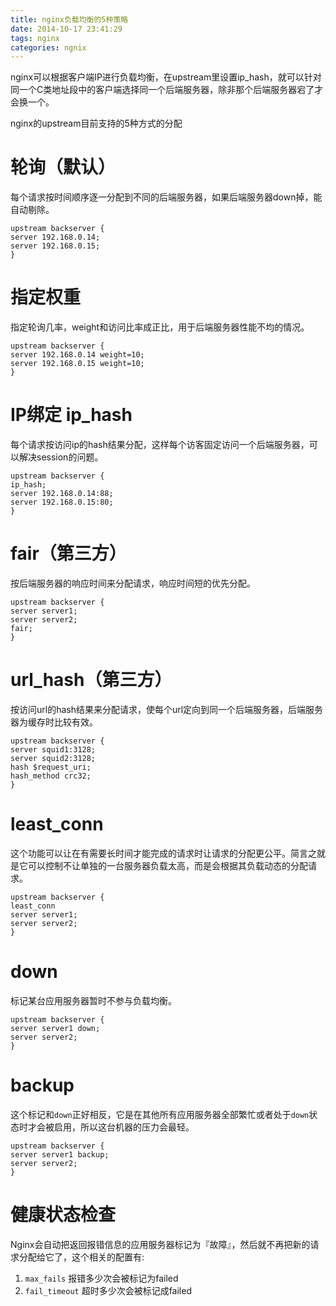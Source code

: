 ```yaml
---
title: nginx负载均衡的5种策略
date: 2014-10-17 23:41:29
tags: nginx
categories: ngnix
---
```

nginx可以根据客户端IP进行负载均衡，在upstream里设置ip_hash，就可以针对同一个C类地址段中的客户端选择同一个后端服务器，除非那个后端服务器宕了才会换一个。

nginx的upstream目前支持的5种方式的分配

# 轮询（默认）
每个请求按时间顺序逐一分配到不同的后端服务器，如果后端服务器down掉，能自动剔除。 
````
upstream backserver { 
server 192.168.0.14; 
server 192.168.0.15; 
} 
````
<!-- more -->

# 指定权重
指定轮询几率，weight和访问比率成正比，用于后端服务器性能不均的情况。
````
upstream backserver { 
server 192.168.0.14 weight=10; 
server 192.168.0.15 weight=10; 
} 
````

# IP绑定 ip_hash
每个请求按访问ip的hash结果分配，这样每个访客固定访问一个后端服务器，可以解决session的问题。 
````
upstream backserver { 
ip_hash; 
server 192.168.0.14:88; 
server 192.168.0.15:80; 
} 
````

# fair（第三方）
按后端服务器的响应时间来分配请求，响应时间短的优先分配。 
````
upstream backserver { 
server server1; 
server server2; 
fair; 
} 
````

# url_hash（第三方）
按访问url的hash结果来分配请求，使每个url定向到同一个后端服务器，后端服务器为缓存时比较有效。 
````
upstream backserver { 
server squid1:3128; 
server squid2:3128; 
hash $request_uri; 
hash_method crc32; 
} 
````

# least_conn
这个功能可以让在有需要长时间才能完成的请求时让请求的分配更公平。简言之就是它可以控制不让单独的一台服务器负载太高，而是会根据其负载动态的分配请求。
````
upstream backserver { 
least_conn
server server1; 
server server2; 
} 
````

# down
标记某台应用服务器暂时不参与负载均衡。
````
upstream backserver { 
server server1 down;
server server2; 
} 
````

# backup
这个标记和`down`正好相反，它是在其他所有应用服务器全部繁忙或者处于`down`状态时才会被启用，所以这台机器的压力会最轻。
````
upstream backserver { 
server server1 backup;
server server2; 
} 
````

# 健康状态检查
Nginx会自动把返回报错信息的应用服务器标记为『故障』，然后就不再把新的请求分配给它了，这个相关的配置有:
1. `max_fails` 报错多少次会被标记为failed
2. `fail_timeout` 超时多少次会被标记成failed